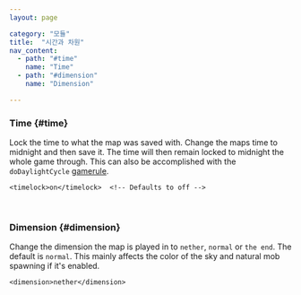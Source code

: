 ```yaml
---
layout: page

category: "모듈"
title:  "시간과 차원"
nav_content:
  - path: "#time"
    name: "Time"
  - path: "#dimension"
    name: "Dimension"

---
```


### Time {#time}
Lock the time to what the map was saved with. Change the maps time to midnight and then save it. The time will then remain locked to midnight the whole game through. This can also be accomplished with the `doDaylightCycle` [gamerule](/modules/gamerules).

    <timelock>on</timelock>  <!-- Defaults to off -->

<br/>

### Dimension {#dimension}
Change the dimension the map is played in to `nether`, `normal` or `the end`. The default is `normal`.
This mainly affects the color of the sky and natural mob spawning if it's enabled.

    <dimension>nether</dimension>
